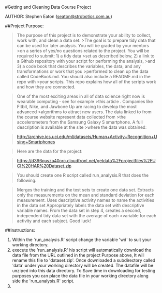 #Getting and Cleaning Data Course Project

AUTHOR: Stephen Eaton (seaton@strobotics.com.au)

##Project Purpose:

>The purpose of this project is to demonstrate your ability to collect, work with, and clean a data set. >The goal is to prepare tidy data that can be used for later analysis. You will be graded by your mentors >on a series of yes/no questions related to the project. You will be required to submit: 1) a tidy data >set as described below, 2) a link to a Github repository with your script for performing the analysis, >and 3) a code book that describes the variables, the data, and any transformations or work that you >performed to clean up the data called CodeBook.md. You should also include a README.md in the repo with >your scripts. This repo explains how all of the scripts work and how they are connected.

>One of the most exciting areas in all of data science right now is wearable computing - see for example >this article . Companies like Fitbit, Nike, and Jawbone Up are racing to develop the most advanced >algorithms to attract new users. The data linked to from the course website represent data collected from >the accelerometers from the Samsung Galaxy S smartphone. A full description is available at the site >where the data was obtained:

>http://archive.ics.uci.edu/ml/datasets/Human+Activity+Recognition+Using+Smartphones

>Here are the data for the project:

>https://d396qusza40orc.cloudfront.net/getdata%2Fprojectfiles%2FUCI%20HAR%20Dataset.zip

>You should create one R script called run_analysis.R that does the following.

>Merges the training and the test sets to create one data set.
>Extracts only the measurements on the mean and standard deviation for each measurement.
>Uses descriptive activity names to name the activities in the data set
>Appropriately labels the data set with descriptive variable names.
>From the data set in step 4, creates a second, independent tidy data set with the average of each >variable for each activity and each subject.
>Good luck!

##Instructions:

1. Within the 'run_analysis.R' script change the variable 'wd' to suit your working directory.
2. execute the 'run_analysis.R' his script will automatically download the data file from the URL outlined in the project Purpose above, It will rename this file to 'dataset.zip'.  Once downloaded a subdirectory called 'data' under your working directory will be created.   The datafile will be unziped into this data directory. To Save time in downloading for testing purposes you can place the data file in your working directory along side the 'run_analysis.R' script.
3. 






